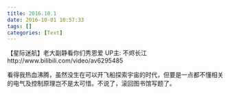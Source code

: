 ```yaml
---
title: 2016.10.1
date: 2016-10-01 10:57:33
tags: []
categories: [Text]
---
```


<p>【星际迷航】老大副静看你们秀恩爱 UP主:&nbsp;不烬长江 http://www.bilibili.com/video/av6295485</p> 
<p>看得我热血沸腾，虽然没生在可以开飞船探索宇宙的时代，但要是一点都不懂相关的电气及控制原理岂不是太可惜。不说了，滚回图书馆写题了。</p>